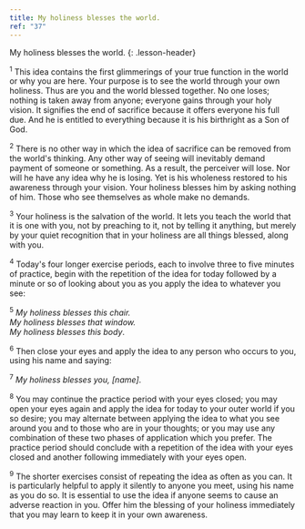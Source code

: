 ```yaml
---
title: My holiness blesses the world.
ref: "37"
---
```


My holiness blesses the world.
{: .lesson-header}

<sup>1</sup> This idea contains the first glimmerings of your true function in the
world or why you are here. Your purpose is to see the world through your
own holiness. Thus are you and the world blessed together. No one loses;
nothing is taken away from anyone; everyone gains through your holy
vision. It signifies the end of sacrifice because it offers everyone his
full due. And he is entitled to everything because it is his birthright
as a Son of God.

<sup>2</sup> There is no other way in which the idea of sacrifice can be removed
from the world's thinking. Any other way of seeing will inevitably
demand payment of someone or something. As a result, the perceiver will
lose. Nor will he have any idea why he is losing. Yet is his wholeness
restored to his awareness through your vision. Your holiness blesses him
by asking nothing of him. Those who see themselves as whole make no
demands.

<sup>3</sup> Your holiness is the salvation of the world. It lets you teach the
world that it is one with you, not by preaching to it, not by telling it
anything, but merely by your quiet recognition that in your holiness are
all things blessed, along with you.

<sup>4</sup> Today's four longer exercise periods, each to involve three to five
minutes of practice, begin with the repetition of the idea for today
followed by a minute or so of looking about you as you apply the idea to
whatever you see:

<sup>5</sup> *My holiness blesses this chair.<br/>
My holiness blesses that window.<br/>
My holiness blesses this body*.

<sup>6</sup> Then close your eyes and apply the idea to any person who occurs to
you, using his name and saying:

<sup>7</sup> *My holiness blesses you, \[name\]*.

<sup>8</sup> You may continue the practice period with your eyes closed; you may
open your eyes again and apply the idea for today to your outer world if
you so desire; you may alternate between applying the idea to what you
see around you and to those who are in your thoughts; or you may use any
combination of these two phases of application which you prefer. The
practice period should conclude with a repetition of the idea with your
eyes closed and another following immediately with your eyes open.

<sup>9</sup> The shorter exercises consist of repeating the idea as often as you
can. It is particularly helpful to apply it silently to anyone you meet,
using his name as you do so. It is essential to use the idea if anyone
seems to cause an adverse reaction in you. Offer him the blessing of
your holiness immediately that you may learn to keep it in your own
awareness.

